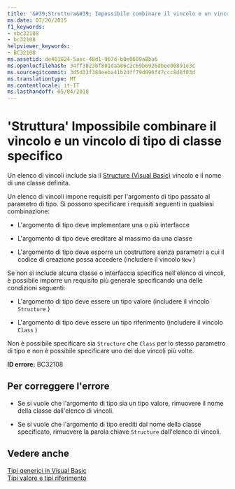 ```yaml
---
title: '&#39;Struttura&#39; Impossibile combinare il vincolo e un vincolo di tipo di classe specifico'
ms.date: 07/20/2015
f1_keywords:
- vbc32108
- bc32108
helpviewer_keywords:
- BC32108
ms.assetid: de461824-5aec-48d1-967d-b0e0609a8ba6
ms.openlocfilehash: 34ff3823bf801daa86c2c69b6926dbee00891e3c
ms.sourcegitcommit: 3d5d33f384eeba41b2dff79d096f47ccc8d8f03d
ms.translationtype: MT
ms.contentlocale: it-IT
ms.lasthandoff: 05/04/2018
---
```

# <a name="39structure39-constraint-and-a-specific-class-type-constraint-cannot-be-combined"></a>&#39;Struttura&#39; Impossibile combinare il vincolo e un vincolo di tipo di classe specifico
Un elenco di vincoli include sia il [Structure (Visual Basic)](http://msdn.microsoft.com/library/263ce115-ac36-4c05-8cb7-0e0eead5c6d0) vincolo e il nome di una classe definita.  
  
 Un elenco di vincoli impone requisiti per l'argomento di tipo passato al parametro di tipo. Si possono specificare i requisiti seguenti in qualsiasi combinazione:  
  
-   L'argomento di tipo deve implementare una o più interfacce  
  
-   L'argomento di tipo deve ereditare al massimo da una classe  
  
-   L'argomento di tipo deve esporre un costruttore senza parametri a cui il codice di creazione possa accedere (includere il vincolo `New` )  
  
 Se non si include alcuna classe o interfaccia specifica nell'elenco di vincoli, è possibile imporre un requisito più generale specificando una delle condizioni seguenti:  
  
-   L'argomento di tipo deve essere un tipo valore (includere il vincolo `Structure` )  
  
-   L'argomento di tipo deve essere un tipo riferimento (includere il vincolo `Class` )  
  
 Non è possibile specificare sia `Structure` che `Class` per lo stesso parametro di tipo e non è possibile specificare uno dei due vincoli più volte.  
  
 **ID errore:** BC32108  
  
## <a name="to-correct-this-error"></a>Per correggere l'errore  
  
-   Se si vuole che l'argomento di tipo sia un tipo valore, rimuovere il nome della classe dall'elenco di vincoli.  
  
-   Se si vuole che l'argomento di tipo erediti dal nome della classe specificato, rimuovere la parola chiave `Structure` dall'elenco di vincoli.  
  
## <a name="see-also"></a>Vedere anche  
 [Tipi generici in Visual Basic](../../visual-basic/programming-guide/language-features/data-types/generic-types.md)  
 [Tipi valore e tipi riferimento](../../visual-basic/programming-guide/language-features/data-types/value-types-and-reference-types.md)
